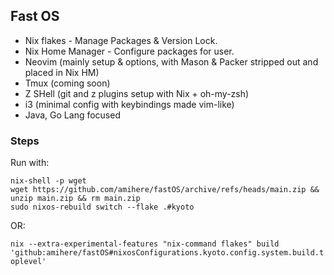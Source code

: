 ## Fast OS

- Nix flakes - Manage Packages & Version Lock.  
- Nix Home Manager - Configure packages for user.  
- Neovim (mainly setup & options, with Mason & Packer stripped out and placed in Nix HM)
- Tmux (coming soon)
- Z SHell (git and z plugins setup with Nix + oh-my-zsh)
- i3 (minimal config with keybindings made vim-like)
- Java, Go Lang focused

### Steps

Run with: 
```
nix-shell -p wget
wget https://github.com/amihere/fastOS/archive/refs/heads/main.zip && unzip main.zip && rm main.zip
sudo nixos-rebuild switch --flake .#kyoto
```

OR:  

`nix --extra-experimental-features "nix-command flakes" build 'github:amihere/fastOS#nixosConfigurations.kyoto.config.system.build.toplevel'`
